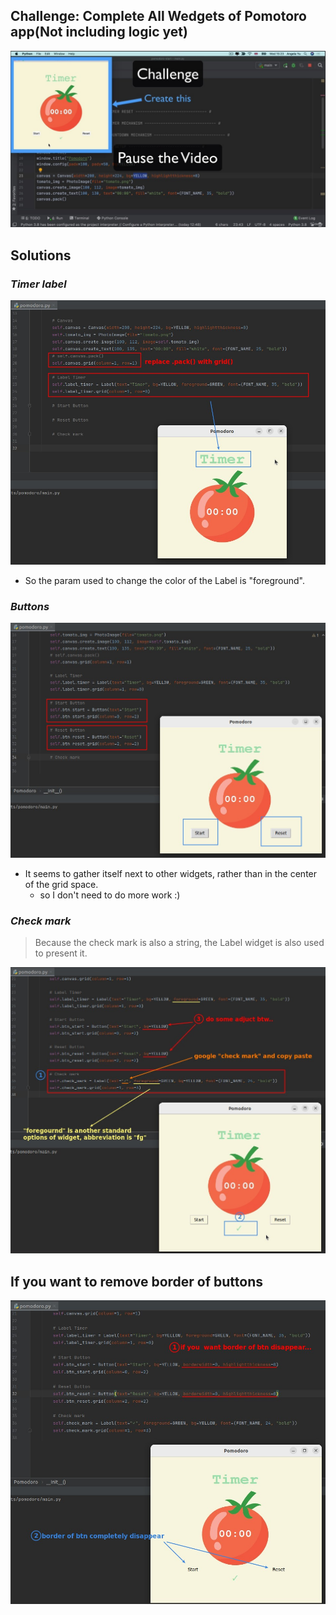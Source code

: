 ## **Challenge: Complete All Wedgets of Pomotoro app(Not including logic yet)**

![Alt challenge](pic/01.jpg)

## **Solutions**

### _Timer label_

![Alt timer label](pic/02.jpg)

- So the param used to change the color of the Label is "foreground".

### _Buttons_

![Alt buttons](pic/03.jpg)

- It seems to gather itself next to other widgets, rather than in the center of the grid space.
  - so I don't need to do more work :)

### _Check mark_

> Because the check mark is also a string, the Label widget is also used to present it.

![Alt check mark](pic/04.jpg)

## **If you want to remove border of buttons**

![Alt remove border of buttons](pic/05.jpg)
